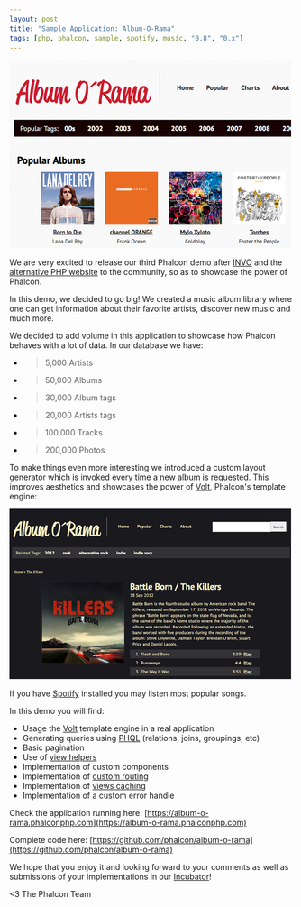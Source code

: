 ```yaml
---
layout: post
title: "Sample Application: Album-O-Rama"
tags: [php, phalcon, sample, spotify, music, "0.8", "0.x"]
---
```


[![image](/assets/files/2012-12-08-albumorama.jpg)](http://album-o-rama.phalconphp.com)

We are very excited to release our third Phalcon demo after [INVO](/post/invo-a-sample-application) and the [alternative PHP website](/post/sample-application-php-alternative-site) to the community, so as to showcase the power of Phalcon.

In this demo, we decided to go big! We created a music album library where one can get information about their favorite artists, discover new music and much more.

We decided to add volume in this application to showcase how Phalcon behaves with a lot of data. In our database we have:

- > 5,000 Artists
- > 50,000 Albums
- > 30,000 Album tags
- > 20,000 Artists tags
- > 100,000 Tracks
- > 200,000 Photos

To make things even more interesting we introduced a custom layout generator which is invoked every time a new album is requested. This improves aesthetics and showcases the power of [Volt](https://docs.phalconphp.com/en/latest/reference/volt.html), Phalcon's template engine:

[![image](/assets/files/2012-12-08-album.jpg)](http://album-o-rama.phalconphp.com/album/155/Battle+Born)

If you have [Spotify](http://spotify.com/) installed you may listen most popular songs.

In this demo you will find:

- Usage the [Volt](https://docs.phalconphp.com/en/latest/reference/volt.html) template engine in a real application
- Generating queries using [PHQL](https://docs.phalconphp.com/en/latest/reference/phql.html) (relations, joins, groupings, etc)
- Basic pagination
- Use of [view helpers](https://docs.phalconphp.com/en/latest/reference/tags.html)
- Implementation of custom components
- Implementation of [custom routing](https://docs.phalconphp.com/en/latest/reference/routing.html)
- Implementation of [views caching](https://docs.phalconphp.com/en/latest/reference/views.html#caching-view-fragments)
- Implementation of a custom error handle

Check the application running here: [https://album-o-rama.phalconphp.com](https://album-o-rama.phalconphp.com)

Complete code here: [https://github.com/phalcon/album-o-rama](https://github.com/phalcon/album-o-rama)

We hope that you enjoy it and looking forward to your comments as well as submissions of your implementations in our [Incubator](https://github.com/phalcon/incubator)!


<3 The Phalcon Team
